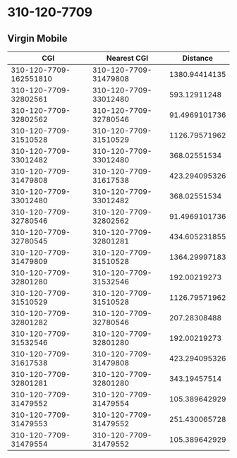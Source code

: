 # 310-120-7709
## Virgin Mobile


| CGI | Nearest CGI | Distance |
|-----|-------------|----------|
| 310-120-7709-162551810 | 310-120-7709-31479808 | 1380.94414135 |
| 310-120-7709-32802561 | 310-120-7709-33012480 | 593.12911248 |
| 310-120-7709-32802562 | 310-120-7709-32780546 | 91.4969101736 |
| 310-120-7709-31510528 | 310-120-7709-31510529 | 1126.79571962 |
| 310-120-7709-33012482 | 310-120-7709-33012480 | 368.02551534 |
| 310-120-7709-31479808 | 310-120-7709-31617538 | 423.294095326 |
| 310-120-7709-33012480 | 310-120-7709-33012482 | 368.02551534 |
| 310-120-7709-32780546 | 310-120-7709-32802562 | 91.4969101736 |
| 310-120-7709-32780545 | 310-120-7709-32801281 | 434.605231855 |
| 310-120-7709-31479809 | 310-120-7709-31510528 | 1364.29997183 |
| 310-120-7709-32801280 | 310-120-7709-31532546 | 192.00219273 |
| 310-120-7709-31510529 | 310-120-7709-31510528 | 1126.79571962 |
| 310-120-7709-32801282 | 310-120-7709-32780546 | 207.28308488 |
| 310-120-7709-31532546 | 310-120-7709-32801280 | 192.00219273 |
| 310-120-7709-31617538 | 310-120-7709-31479808 | 423.294095326 |
| 310-120-7709-32801281 | 310-120-7709-32801280 | 343.19457514 |
| 310-120-7709-31479552 | 310-120-7709-31479554 | 105.389642929 |
| 310-120-7709-31479553 | 310-120-7709-31479552 | 251.430065728 |
| 310-120-7709-31479554 | 310-120-7709-31479552 | 105.389642929 |

